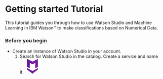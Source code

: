 # Getting started Tutorial
This tutorial guides you through how to use Watson Studio and Machine Learning in IBM Watson™ to make classifications based on Numerical Data.

### Before you begin
  * Create an instance of Watson Studio in your account.
    1. Search for Watson Studio in the catalog. Create a service and name it.
![](https://github.com/adam-p/markdown-here/raw/master/src/common/images/icon48.png "Logo Title Text 1")

